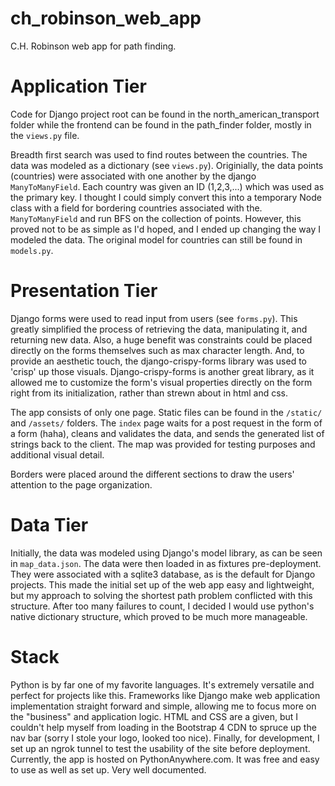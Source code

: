 # ch_robinson_web_app

C.H. Robinson web app for path finding.


# Application Tier

Code for Django project root can be found in the north_american_transport folder while the frontend can be found in the path_finder folder, mostly in the `views.py` file.


Breadth first search was used to find routes between the countries. The data was modeled as a dictionary (see `views.py`). Originially, the data points (countries) were associated with one another by the django `ManyToManyField`. Each country was given an ID (1,2,3,...) which was used as the primary key. I thought I could simply convert this into a temporary Node class with a field for bordering countries associated with the. `ManyToManyField` and run BFS on the collection of  points. However, this proved not to be as simple as I'd hoped, and I ended up changing the way I modeled the data. The original model for countries can still be found in `models.py`. 



# Presentation Tier

Django forms were used to read input from users (see `forms.py`). This greatly simplified the process of retrieving the data, manipulating it, and returning new data. Also, a huge benefit was constraints could be placed directly on the forms themselves such as max character length. And, to provide an aesthetic touch, the django-crispy-forms library was used to 'crisp' up those visuals. Django-crispy-forms is another great library, as it allowed me to customize the form's visual properties directly on the form right from its initialization, rather than strewn about in html and css.

The app consists of only one page. Static files can be found in the `/static/` and `/assets/` folders. The `index` page waits for a post request in the form of a form (haha), cleans and validates the data, and sends the generated list of strings back to the client. The map was provided for testing purposes and additional visual detail.

Borders were placed around the different sections to draw the users' attention to the page organization. 


# Data Tier

Initially, the data was modeled using Django's model library, as can be seen in `map_data.json`. The data were then loaded in as fixtures pre-deployment. They were associated with a sqlite3 database, as is the default for Django projects. This made the initial set up of the web app easy and lightweight, but my approach to solving the shortest path problem conflicted with this structure. After too many failures to count, I decided I would use python's native dictionary structure, which proved to be much more manageable.


# Stack

Python is by far one of my favorite languages. It's extremely versatile and perfect for projects like this. Frameworks like Django make web application implementation straight forward and simple, allowing me to focus more on the "business" and application logic. HTML and CSS are a given, but I couldn't help myself from loading in the Bootstrap 4 CDN to spruce up the nav bar (sorry I stole your logo, looked too nice). Finally, for development, I set up an ngrok tunnel to test the usability of the site before deployment. Currently, the app is hosted on PythonAnywhere.com. It was free and easy to use as well as set up. Very well documented. 

